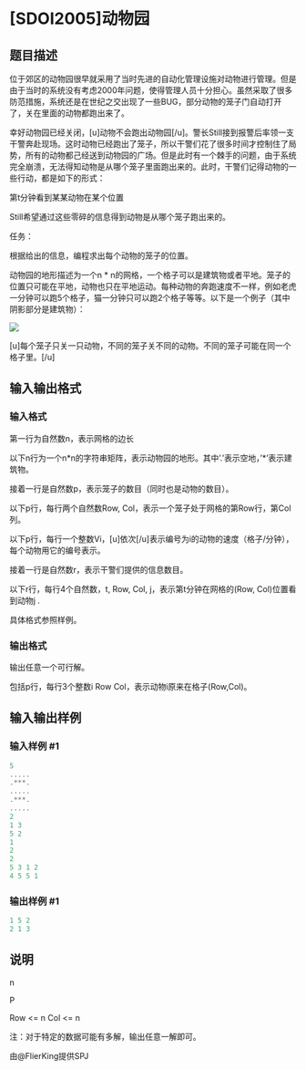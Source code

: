 # [SDOI2005]动物园

## 题目描述

位于郊区的动物园很早就采用了当时先进的自动化管理设施对动物进行管理。但是由于当时的系统没有考虑2000年问题，使得管理人员十分担心。虽然采取了很多防范措施，系统还是在世纪之交出现了一些BUG，部分动物的笼子门自动打开了，关在里面的动物都跑出来了。

幸好动物园已经关闭，[u]动物不会跑出动物园[/u]。警长Still接到报警后率领一支干警奔赴现场。这时动物已经跑出了笼子，所以干警们花了很多时间才控制住了局势，所有的动物都己经送到动物园的广场。但是此时有一个棘手的问题，由于系统完全崩溃，无法得知动物是从哪个笼子里面跑出来的。此时，干警们记得动物的一些行动，都是如下的形式：

第t分钟看到某某动物在某个位置

Still希望通过这些零碎的信息得到动物是从哪个笼子跑出来的。

任务：

根据给出的信息，编程求出每个动物的笼子的位置。

动物园的地形描述为一个n \* n的网格，一个格子可以是建筑物或者平地。笼子的位置只可能在平地，动物也只在平地运动。每种动物的奔跑速度不一样，例如老虎一分钟可以跑5个格子，猫一分钟只可以跑2个格子等等。以下是一个例子（其中阴影部分是建筑物）：

![](https://cdn.luogu.com.cn/upload/pic/1577.png)

[u]每个笼子只关一只动物，不同的笼子关不同的动物。不同的笼子可能在同一个格子里。[/u]

## 输入输出格式

### 输入格式

第一行为自然数n，表示网格的边长

以下n行为一个n\*n的字符串矩阵，表示动物园的地形。其中’.’表示空地，’\*’表示建筑物。

接着一行是自然数p，表示笼子的数目（同时也是动物的数目）。

以下p行，每行两个自然数Row, Col，表示一个笼子处于网格的第Row行，第Col列。

以下p行，每行一个整数Vi，[u]依次[/u]表示编号为i的动物的速度（格子/分钟），每个动物用它的编号表示。

接着一行是自然数r，表示干警们提供的信息数目。

以下r行，每行4个自然数，t, Row, Col, j，表示第t分钟在网格的(Row, Col)位置看到动物j .

具体格式参照样例。

### 输出格式

输出任意一个可行解。

包括p行，每行3个整数i Row Col，表示动物i原来在格子(Row,Col)。

## 输入输出样例

### 输入样例 #1

```cpp
5
.....
.***.
.....
.***.
.....
2
1 3
5 2
1
2
2
5 3 1 2
4 5 5 1

```
### 输出样例 #1

```cpp
1 5 2
2 1 3

```
## 说明

n 

P 

Row <= n Col <= n

注：对于特定的数据可能有多解，输出任意一解即可。

由@FlierKing提供SPJ

